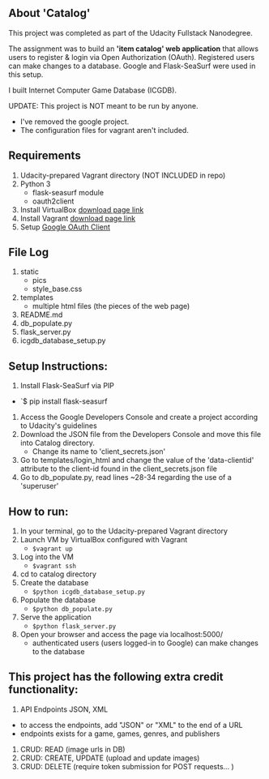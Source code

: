 ## About 'Catalog'
This project was completed as part of the Udacity Fullstack Nanodegree.

The assignment was to build an <b>'item catalog' web application</b> that allows users to register & login via Open Authorization (OAuth). Registered users can make changes to a database. Google and Flask-SeaSurf were used in this setup.

I built Internet Computer Game Database (ICGDB).

UPDATE:
This project is NOT meant to be run by anyone.
  - I've removed the google project.
  - The configuration files for vagrant aren't included.


## Requirements
1. Udacity-prepared Vagrant directory (NOT INCLUDED in repo)
1. Python 3
    - flask-seasurf module
    - oauth2client
1. Install VirtualBox [download page link](https://www.virtualbox.org/wiki/Downloads)
1. Install Vagrant [download page link](https://developer.hashicorp.com/vagrant/downloads)
1. Setup [Google OAuth Client](https://console.developers.google.com/)

## File Log
1. static
    * pics
    * style_base.css
1. templates
    * multiple html files (the pieces of the web page)
1. README.md
1. db_populate.py
1. flask_server.py
1. icgdb_database_setup.py

## Setup Instructions:
1. Install Flask-SeaSurf via PIP
  * `$ pip install flask-seasurf
1. Access the Google Developers Console and create a project according to Udacity's guidelines
1. Download the JSON file from the Developers Console and move this file into Catalog directory.
    - Change its name to 'client_secrets.json'
1. Go to templates/login_html and change the value of the 'data-clientid' attribute to the client-id found in the client_secrets.json file
1. Go to db_populate.py, read lines ~28-34 regarding the use of a 'superuser'

## How to run:
1. In your terminal, go to the Udacity-prepared Vagrant directory
1. Launch VM by VirtualBox configured with Vagrant
    - `$vagrant up`
1. Log into the VM
    - `$vagrant ssh`
1. cd to catalog directory
1. Create the database
    - `$python icgdb_database_setup.py`
1. Populate the database
    - `$python db_populate.py`
1. Serve the application
    - `$python flask_server.py`
1. Open your browser and access the page via localhost:5000/
    - authenticated users (users logged-in to Google) can make changes to the database

## This project has the following extra credit functionality:
1. API Endpoints JSON, XML
  * to access the endpoints, add "JSON" or "XML" to the end of a URL
  * endpoints exists for a game, games, genres, and publishers
1. CRUD: READ (image urls in DB)
1. CRUD: CREATE, UPDATE (upload and update images)
1. CRUD: DELETE (require token submission for POST requests... )
